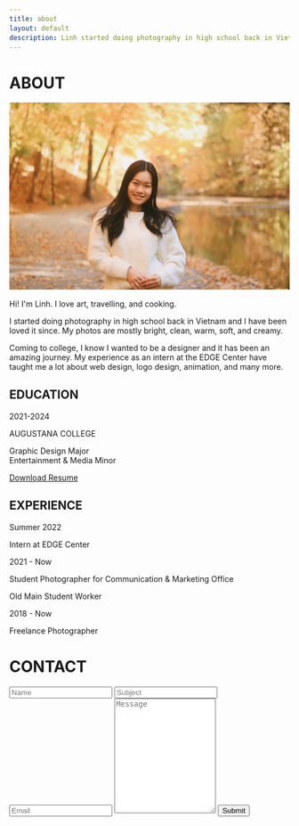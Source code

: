 ```yaml
---
title: about
layout: default
description: Linh started doing photography in high school back in Vietnam and she have been loved it since. Her photos can be described as mostly bright, clean, warm, soft, and creamy. Coming to college, Linh know she wanted to be a designer and it has been an amazing journey. Her xperience as an intern at the EDGE Center have taught her a lot about web design, logo design, animation, and many more.
---
```


<div class="tag-title-container  white-space-top">
    <h1 class="tag-title">ABOUT</h1>
</div>
<div class="two-columns-grid">
    <div class="linh-photo">
        <img src="img/linh-photo.jpg" alt="linh photo" srcset="">
    </div>
    <div class="text-container">
        <div class="text-box">
            <p>Hi! I'm Linh. I love art, travelling, and cooking.</p>
            <p>I started doing photography in high school back in Vietnam and I have been loved it since. My
                photos are mostly bright, clean, warm, soft, and creamy.</p>
            <p>Coming to college, I know I wanted to be a designer and it has been an amazing journey. My
                experience as an intern at the EDGE Center have taught me a lot about web design, logo design,
                animation, and many more.</p>
        </div>
    </div>
</div>
<div class="split-into-two-halves white-space-top">
    <div>
        <h2 class="tag-sub-title">EDUCATION</h2>
        <p class="time-span">2021-2024</p>
        <p class="subtitle">AUGUSTANA COLLEGE</p>
        <p>Graphic Design Major<br>
            Entertainment & Media Minor</p>
        <p><a href="" download="linhresume">Download Resume</a></p>
    </div>
    <div>
        <h2 class="tag-sub-title">EXPERIENCE</h2>
        <div class="experience">
            <p class="time-span">Summer 2022</p>
            <div class="description">
                <p class="subtitle">Intern at EDGE Center</p>
            </div>
            <p class="time-span">2021 - Now</p>
            <div class="description">
                <p class="subtitle">Student Photographer for Communication & Marketing Office</p>
                <p class="subtitle">Old Main Student Worker</p>
            </div>
            <p class="time-span">2018 - Now</p>
            <div class="description">
                <p class="subtitle">Freelance Photographer</p>
            </div>
        </div>
    </div>
</div>
<div class="tag-title-container  white-space-top" id="contact">
    <h1 class="tag-title">CONTACT</h1>
</div>
<form action="https://formsubmit.co/bebc583c012039a1ee69fedbfa962606" method="POST" class="formcontainer">
    <input type="text" id="fname" name="name" placeholder="Name" required>
    <input type="text" id="subject" name="subject" placeholder="Subject" required>
    <input type="text" id="email" name="email" placeholder="Email" required>
    <textarea id="message" name="message" placeholder="Message" required style="height:200px"></textarea>
    <input class="button" type="submit" value="Submit">
</form>
